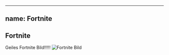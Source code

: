 
---
name: Fortnite
---

## Fortnite

Geiles Fortnite Bild!!!!!
![Fortnite Bild](https://cdn2.unrealengine.com/br16-socialshare-lineup1-1920x1080-cc758b8820b8.jpg)
